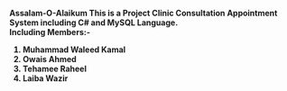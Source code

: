 <b>Assalam-O-Alaikum<b>
This is a Project Clinic Consultation Appointment System including C# and MySQL Language.<br>
Including Members:-<br>
1) Muhammad Waleed Kamal<br>
2) Owais Ahmed<br>
3) Tehamee Raheel<br>
4) Laiba Wazir<br>
